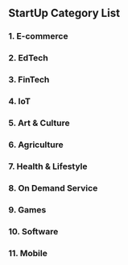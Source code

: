 ## StartUp Category List

### 1. E-commerce
### 2. EdTech
### 3. FinTech
### 4. IoT
### 5. Art & Culture
### 6. Agriculture
### 7. Health & Lifestyle
### 8. On Demand Service
### 9. Games
### 10. Software
### 11. Mobile
